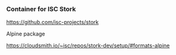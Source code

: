 ### Container for ISC Stork

https://github.com/isc-projects/stork

Alpine package

https://cloudsmith.io/~isc/repos/stork-dev/setup/#formats-alpine
